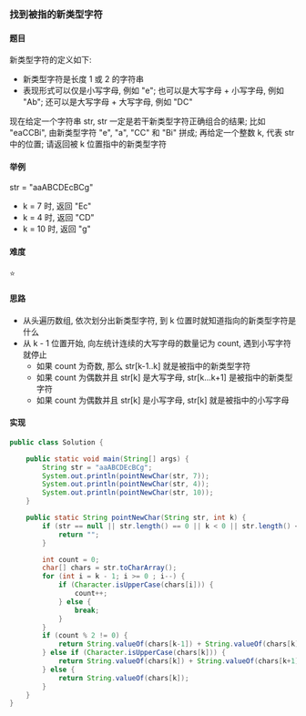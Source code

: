 ### 找到被指的新类型字符

#### 题目
新类型字符的定义如下:  
- 新类型字符是长度 1 或 2 的字符串
- 表现形式可以仅是小写字母, 例如 "e"; 也可以是大写字母 + 小写字母, 例如 "Ab"; 还可以是大写字母 + 大写字母, 例如 "DC"

现在给定一个字符串 str, str 一定是若干新类型字符正确组合的结果; 比如 "eaCCBi", 由新类型字符 "e", "a", "CC" 和 "Bi" 拼成; 再给定一个整数 k, 代表 str 中的位置; 请返回被 k 位置指中的新类型字符

#### 举例
str = "aaABCDEcBCg"
- k = 7 时, 返回 "Ec"
- k = 4 时, 返回 "CD"
- k = 10 时, 返回 "g"

#### 难度
:star:

#### 思路
- 从头遍历数组, 依次划分出新类型字符, 到 k 位置时就知道指向的新类型字符是什么
- 从 k - 1 位置开始, 向左统计连续的大写字母的数量记为 count, 遇到小写字符就停止
  - 如果 count 为奇数, 那么 str[k-1..k] 就是被指中的新类型字符
  - 如果 count 为偶数并且 str[k] 是大写字母, str[k...k+1] 是被指中的新类型字符
  - 如果 count 为偶数并且 str[k] 是小写字母, str[k] 就是被指中的小写字母

#### 实现
```Java
public class Solution {

    public static void main(String[] args) {
        String str = "aaABCDEcBCg";
        System.out.println(pointNewChar(str, 7));
        System.out.println(pointNewChar(str, 4));
        System.out.println(pointNewChar(str, 10));
    }

    public static String pointNewChar(String str, int k) {
        if (str == null || str.length() == 0 || k < 0 || str.length() <= k) {
            return "";
        }

        int count = 0;
        char[] chars = str.toCharArray();
        for (int i = k - 1; i >= 0 ; i--) {
            if (Character.isUpperCase(chars[i])) {
                count++;
            } else {
                break;
            }
        }
        if (count % 2 != 0) {
            return String.valueOf(chars[k-1]) + String.valueOf(chars[k]);
        } else if (Character.isUpperCase(chars[k])) {
            return String.valueOf(chars[k]) + String.valueOf(chars[k+1]);
        } else {
            return String.valueOf(chars[k]);
        }
    }
}
```
